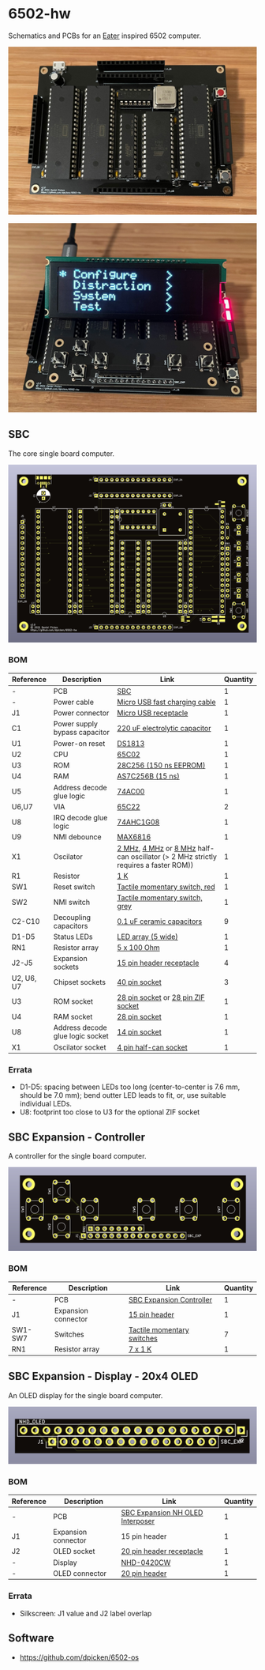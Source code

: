 # 6502-hw

Schematics and PCBs for an [Eater](https://eater.net/6502) inspired 6502 computer.

![sbc.demo.jpeg](/jpeg/sbc.demo.jpeg)

![sbc-with-controller-and-display.demo.jpeg](/jpeg/sbc-with-controller-and-display.demo.jpeg)

## SBC

The core single board computer.

![sbc.pcb.jpeg](/jpeg/sbc.pcb.jpeg)

### BOM
|Reference|Description|Link|Quantity|
|-|-|-|-|
|-|PCB|[SBC](/sbc/sbc.kicad_pcb)|1|
|-|Power cable|[Micro USB fast charging cable](https://www.amazon.com/dp/B01MTXZ3U8/ref=as_li_ss_tl?ie=UTF8&linkCode=sl1&tag=ugreenus-20&linkId=31529940240bda22dced279b3f113739&language=en_US)|1|
|J1|Power connector|[Micro USB receptacle](https://www.digikey.com/en/products/detail/amphenol-icc-fci/10118194-0001LF/2785389)|1|
|C1|Power supply bypass capacitor|[220 uF electrolytic capacitor](https://www.digikey.com/en/products/detail/panasonic-electronic-components/ECE-A0JKA221/44725)|1|
|U1|Power-on reset|[DS1813](https://www.digikey.com/en/products/detail/maxim-integrated/DS1813R-5-T-R/789080)|1|
|U2|CPU|[65C02](https://www.jameco.com/z/W65C02S6TPG-14-Western-Design-Center-MPU-8-Bit-14MHz-65KB-Memory-40-Pin-PDIP_2143638.html)|1|
|U3|ROM|[28C256 (150 ns EEPROM)](https://www.jameco.com/z/28C256-15-Major-Brands-IC-28C256-15-EEPROM-256K-Bit-CMOS-Parallel_74843.html)|1|
|U4|RAM|[AS7C256B (15 ns)](https://www.digikey.com/en/products/detail/alliance-memory-inc/AS7C256B-15PIN/4498986)|1|
|U5|Address decode glue logic|[74AC00](https://www.digikey.com/en/products/detail/texas-instruments/CD74AC00E/375682)|1|
|U6,U7|VIA|[65C22](https://www.jameco.com/z/W65C22S6TPG-14-Western-Design-Center-Versatile-Interface-Adapter-via-8-Bit-I-O-Ports-14-MHz-40-Pin-PDIP-CMOS-5-Volt_2143591.html)|2|
|U8|IRQ decode glue logic|[74AHC1G08](https://www.digikey.com/en/products/detail/nexperia-usa-inc/74AHC1G08GV-125/1229482)|1|
|U9|NMI debounce|[MAX6816](https://www.ebay.com/itm/10pcs-MAX6816EUS-T-MAX-6816-EUS-T-Integrated-Circuit-IC-/174489807094?mkcid=16&mkevt=1&_trksid=p2349624.m46890.l49286&mkrid=711-127632-2357-0)|1|
|X1|Oscilator|[2 MHz](https://www.digikey.com/en/products/detail/ecs-inc/ECS-2100A-020/38372), [4 MHz](https://www.digikey.com/en/products/detail/ecs-inc/ECS-2100A-040/79196) or [8 MHz](https://www.digikey.com/en/products/detail/ecs-inc/ECS-2100A-080/79199) half-can oscillator (> 2 MHz strictly requires a faster ROM))|1|
|R1|Resistor|[1 K](https://www.digikey.com/en/products/detail/koa-speer-electronics-inc/CFS1-4CT52R102G/13537646)|1|
|SW1|Reset switch|[Tactile momentary switch, red](https://www.digikey.com/en/products/detail/c-k/PTS645SK43-2-LFS/1146784)|1|
|SW2|NMI switch|[Tactile momentary switch, grey](https://www.digikey.com/en/products/detail/c-k/PTS645SH43-2-LFS/3861368)|1|
|C2-C10|Decoupling capacitors|[0.1 uF ceramic capacitors](https://www.digikey.com/en/products/detail/vishay-beyschlag-draloric-bc-components/1C10Z5U104M050B/7056991)|9|
|D1-D5|Status LEDs|[LED array (5 wide)](https://www.digikey.com/en/products/detail/lumex-opto-components-inc/SSA-LXB525ID/144741)|1|
|RN1|Resistor array|[5 x 100 Ohm](https://www.digikey.com/en/products/detail/cts-resistor-products/770103101P/1000538)|1|
|J2-J5|Expansion sockets|[15 pin header receptacle](https://www.amazon.com/gp/product/B07VP63Z78)|4|
|U2, U6, U7|Chipset sockets|[40 pin socket](https://www.jameco.com/z/40MTLP-Jameco-Valuepro-40-Pin-Machine-Tooled-Low-Profile-IC-Socket-0-6-Inch-Wide_41136.html)|3|
|U3|ROM socket|[28 pin socket](https://www.jameco.com/z/28MTLP-6-Jameco-Valuepro-Socket-IC-28-Pin-Machine-Tooled-Low-Profile-Soldertail-0-6-Width_40329.html) or [28 pin ZIF socket](https://www.jameco.com/z/28-526-10-Aries-Electronics-ZIF-Socket-28-Position-2-54mm-Solder-Straight-Thru-Hole_102745.html)|1|
|U4|RAM socket|[28 pin socket](https://www.jameco.com/z/28MTLP-3-Jameco-Valuepro-28-Pin-Machine-Tooled-Low-Profile-IC-Socket-0-3-Inch-Wide_114412.html)|1|
|U8|Address decode glue logic socket|[14 pin socket](https://www.jameco.com/z/14MTLP-Jameco-Valuepro-Socket-IC-14-Pin-Machine-Tooled-Low-Profile-0-3-Inch-Wide_37197.html)|1|
|X1|Oscilator socket|[4 pin half-can socket](https://www.jameco.com/z/1108800-Aries-Electronics-Machine-Tooled-4-Pin-Half-Can-Crystal-Oscillator-Socket_676385.html)|1|

### Errata

  - D1-D5: spacing between LEDs too long (center-to-center is 7.6 mm, should be 7.0 mm); bend outter LED leads to fit, or, use suitable individual LEDs.
  - U8: footprint too close to U3 for the optional ZIF socket

## SBC Expansion - Controller

A controller for the single board computer.

![sbc-exp-control.pcb.jpeg](/jpeg/sbc-exp-control.pcb.jpeg)

### BOM
|Reference|Description|Link|Quantity|
|-|-|-|-|
|-|PCB|[SBC Expansion Controller](/sbc-exp-control/sbc-exp-control.kicad_pcb)|1|
|J1|Expansion connector|[15 pin header]()|1|
|SW1-SW7|Switches|[Tactile momentary switches](https://www.jameco.com/z/BTS-1102B-2-Jameco-Valuepro-Switch-Push-Button-Tactile-SPST-OFF-ON-15-VDC-20mA-Actuator-Height-0-13-Inch_149948.html)|7|
|RN1|Resistor array|[7 x 1 K](https://www.digikey.com/en/products/detail/cts-resistor-products/77081102P/1000658)|1|

## SBC Expansion - Display - 20x4 OLED

An OLED display for the single board computer.

![sbc-exp-nh-oled-interposer.pcb.jpeg](/jpeg/sbc-exp-nh-oled-interposer.pcb.jpeg)

### BOM
|Reference|Description|Link|Quantity|
|-|-|-|-|
|-|PCB|[SBC Expansion NH OLED Interposer](/sbc-exp-nh-oled-interposer/sbc-exp-nh-oled-interposer.kicad_pcb)|1|
|J1|Expansion connector|15 pin header|1|
|J2|OLED socket|[20 pin header receptacle](https://www.jameco.com/z/G85-20-R-Jameco-Valuepro-Header-Vertical-Receptacle-1-Row-20Cont-100-2-54mm-Female-Header-Receptacle_308567.html)|1|
|-|Display|[NHD-0420CW](https://www.digikey.com/en/products/detail/newhaven-display-intl/NHD-0420CW-AW3/7942051)|1|
|-|OLED connector|[20 pin header](https://www.jameco.com/z/7000-1X20SG-R-Jameco-Valuepro-Connector-Unshrouded-Header-20-Position-2-54mm-Solder-Straight-Thru-Hole_103369.html)|1|

### Errata

 - Silkscreen: J1 value and J2 label overlap

## Software

- https://github.com/dpicken/6502-os
